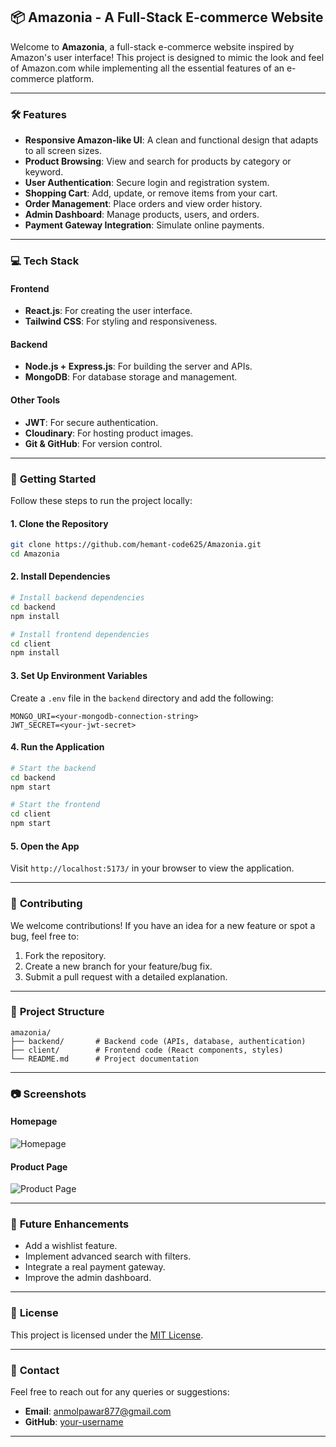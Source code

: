 ## 📦 **Amazonia - A Full-Stack E-commerce Website**

Welcome to **Amazonia**, a full-stack e-commerce website inspired by Amazon's user interface! This project is designed to mimic the look and feel of Amazon.com while implementing all the essential features of an e-commerce platform.

---

### 🛠️ **Features**

- **Responsive Amazon-like UI**: A clean and functional design that adapts to all screen sizes.
- **Product Browsing**: View and search for products by category or keyword.
- **User Authentication**: Secure login and registration system.
- **Shopping Cart**: Add, update, or remove items from your cart.
- **Order Management**: Place orders and view order history.
- **Admin Dashboard**: Manage products, users, and orders.
- **Payment Gateway Integration**: Simulate online payments.

---

### 💻 **Tech Stack**

#### **Frontend**

- **React.js**: For creating the user interface.
- **Tailwind CSS**: For styling and responsiveness.

#### **Backend**

- **Node.js + Express.js**: For building the server and APIs.
- **MongoDB**: For database storage and management.

#### **Other Tools**

- **JWT**: For secure authentication.
- **Cloudinary**: For hosting product images.
- **Git & GitHub**: For version control.

---

### 🚀 **Getting Started**

Follow these steps to run the project locally:

#### **1. Clone the Repository**

```bash
git clone https://github.com/hemant-code625/Amazonia.git
cd Amazonia
```

#### **2. Install Dependencies**

```bash
# Install backend dependencies
cd backend
npm install

# Install frontend dependencies
cd client
npm install
```

#### **3. Set Up Environment Variables**

Create a `.env` file in the `backend` directory and add the following:

```
MONGO_URI=<your-mongodb-connection-string>
JWT_SECRET=<your-jwt-secret>
```

#### **4. Run the Application**

```bash
# Start the backend
cd backend
npm start

# Start the frontend
cd client
npm start
```

#### **5. Open the App**

Visit `http://localhost:5173/` in your browser to view the application.

---

### 🤝 **Contributing**

We welcome contributions! If you have an idea for a new feature or spot a bug, feel free to:

1. Fork the repository.
2. Create a new branch for your feature/bug fix.
3. Submit a pull request with a detailed explanation.

---

### 🧩 **Project Structure**

```
amazonia/
├── backend/       # Backend code (APIs, database, authentication)
├── client/        # Frontend code (React components, styles)
└── README.md      # Project documentation
```

---

### 📷 **Screenshots**

#### Homepage

![Homepage](https://github.com/user-attachments/assets/36162bea-077f-4feb-a508-3d346cdf7fb3)

#### Product Page

![Product Page](https://via.placeholder.com/800x400?text=Product+Page)

---

### 🌟 **Future Enhancements**

- Add a wishlist feature.
- Implement advanced search with filters.
- Integrate a real payment gateway.
- Improve the admin dashboard.

---

### 📝 **License**

This project is licensed under the [MIT License](https://opensource.org/licenses/MIT).

---

### 📧 **Contact**

Feel free to reach out for any queries or suggestions:

- **Email**: anmolpawar877@gmail.com
- **GitHub**: [your-username](https://github.com/hemant-code625/Amazonia)

---
